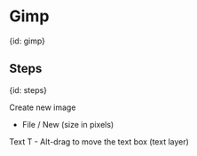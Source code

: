 # Gimp
{id: gimp}

## Steps
{id: steps}

Create new image
* File / New  (size in pixels)

Text
T -
Alt-drag to move the text box (text layer)

